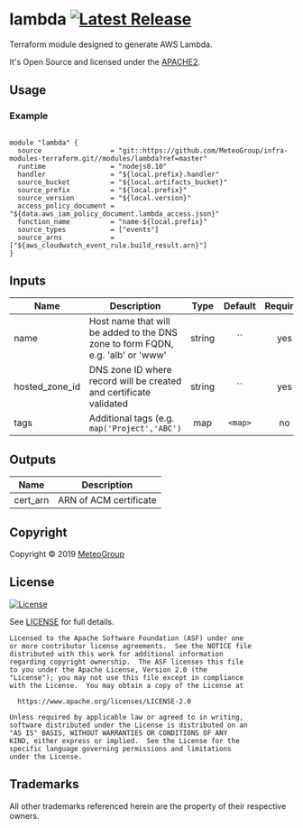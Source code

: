 # lambda [![Latest Release](https://img.shields.io/github/release/MeteoGroup/infra-modules-terraform.svg)](https://github.com/MeteoGroup/infra-modules-terraform/releases/latest)

Terraform module designed to generate  AWS Lambda. 

It's Open Source and licensed under the [APACHE2](LICENSE).

## Usage

### Example

```hcl

module "lambda" {
  source                 = "git::https://github.com/MeteoGroup/infra-modules-terraform.git//modules/lambda?ref=master"
  runtime                = "nodejs8.10"
  handler                = "${local.prefix}.handler"
  source_bucket          = "${local.artifacts_bucket}"
  source_prefix          = "${local.prefix}"
  source_version         = "${local.version}"
  access_policy_document = "${data.aws_iam_policy_document.lambda_access.json}"
  function_name          = "name-${local.prefix}"
  source_types           = ["events"]
  source_arns            = ["${aws_cloudwatch_event_rule.build_result.arn}"]
}

```

## Inputs

| Name | Description | Type | Default | Required |
|------|-------------|:----:|:-----:|:-----:|
| name | Host name that will be added to the DNS zone to form FQDN, e.g. 'alb' or 'www' | string | `` | yes |
| hosted_zone_id | DNS zone ID where record will be created and certificate validated | string | `` | yes |
| tags | Additional tags (e.g. `map('Project','ABC')` | map | `<map>` | no |


## Outputs

| Name | Description |
|------|-------------|
| cert_arn | ARN of ACM certificate |




## Copyright

Copyright © 2019 [MeteoGroup](https://cpco.io/copyright)


## License 

[![License](https://img.shields.io/badge/License-Apache%202.0-blue.svg)](https://opensource.org/licenses/Apache-2.0) 

See [LICENSE](LICENSE) for full details.

    Licensed to the Apache Software Foundation (ASF) under one
    or more contributor license agreements.  See the NOTICE file
    distributed with this work for additional information
    regarding copyright ownership.  The ASF licenses this file
    to you under the Apache License, Version 2.0 (the
    "License"); you may not use this file except in compliance
    with the License.  You may obtain a copy of the License at

      https://www.apache.org/licenses/LICENSE-2.0

    Unless required by applicable law or agreed to in writing,
    software distributed under the License is distributed on an
    "AS IS" BASIS, WITHOUT WARRANTIES OR CONDITIONS OF ANY
    KIND, either express or implied.  See the License for the
    specific language governing permissions and limitations
    under the License.

## Trademarks

All other trademarks referenced herein are the property of their respective owners.

